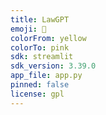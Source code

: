 ```yaml
---
title: LawGPT
emoji: 🏃
colorFrom: yellow
colorTo: pink
sdk: streamlit
sdk_version: 3.39.0
app_file: app.py
pinned: false
license: gpl
---
```


